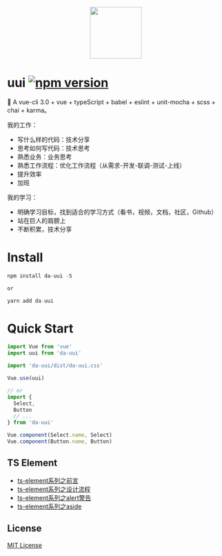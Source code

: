 <p align="center">
  <img width="120" src="https://user-images.githubusercontent.com/59645426/180124002-9ae887a0-124e-419d-bb8c-c796baf02d52.png">
</p>

# uui [![npm version](https://badge.fury.io/js/da-uui.svg)](https://badge.fury.io/js/da-uui)

🖖 A vue-cli 3.0 + vue + typeScript + babel + eslint + unit-mocha + scss + chai + karma。

我的工作：

- 写什么样的代码：技术分享
- 思考如何写代码：技术思考
- 熟悉业务：业务思考
- 熟悉工作流程：优化工作流程（从需求-开发-联调-测试-上线）
- 提升效率
- 加班

我的学习：

- 明确学习目标，找到适合的学习方式（看书，视频，文档，社区，Github）
- 站在巨人的肩膀上
- 不断积累，技术分享

# Install

```js
npm install da-uui -S

or

yarn add da-uui
```

# Quick Start

```js
import Vue from 'vue'
import uui from 'da-uui'

import 'da-uui/dist/da-uui.css'

Vue.use(uui)

// or
import {
  Select,
  Button
  // ...
} from 'da-uui'

Vue.component(Select.name, Select)
Vue.component(Button.name, Button)
```

## TS Element

- [ts-element系列之前言](https://github.com/webVueBlog/uui/issues/3)
- [ts-element系列之设计流程](https://github.com/webVueBlog/uui/issues/4)
- [ts-element系列之alert警告](https://github.com/webVueBlog/uui/issues/1)
- [ts-element系列之aside](https://github.com/webVueBlog/uui/issues/2)

## License

[MIT License](https://github.com/webVueBlog/uui/blob/master/LICENSE)

